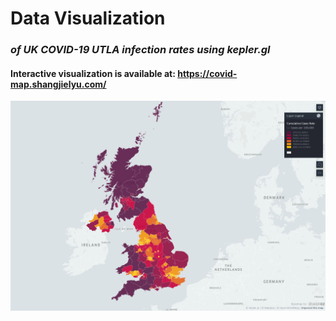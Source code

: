 # Data Visualization

### *of UK COVID-19 UTLA infection rates using kepler.gl*

#### Interactive visualization is available at: https://covid-map.shangjielyu.com/

![png](data/preview.png)

